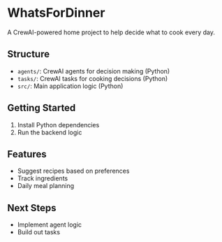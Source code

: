 # WhatsForDinner


A CrewAI-powered home project to help decide what to cook every day.

## Structure
- `agents/`: CrewAI agents for decision making (Python)
- `tasks/`: CrewAI tasks for cooking decisions (Python)
- `src/`: Main application logic (Python)

## Getting Started
1. Install Python dependencies
2. Run the backend logic

## Features
- Suggest recipes based on preferences
- Track ingredients
- Daily meal planning

## Next Steps
- Implement agent logic
- Build out tasks
